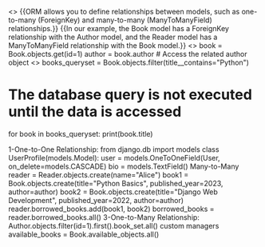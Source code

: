 <<Relationships and Meta >>
{{ORM allows you to define relationships between models, such as one-to-many (ForeignKey) and many-to-many (ManyToManyField) relationships.}}
{{In our example, the Book model has a ForeignKey relationship with the Author model, and the Reader model has a ManyToManyField relationship with the Book model.}}
<<Forien Key Objects>>
book = Book.objects.get(id=1)
author = book.author  # Access the related author object
<<QuerySets Are Lazy:>>
books_queryset = Book.objects.filter(title__contains="Python")
# The database query is not executed until the data is accessed
for book in books_queryset:
    print(book.title)
    
    
    
1-One-to-One Relationship:
from django.db import models
class UserProfile(models.Model):
    user = models.OneToOneField(User, on_delete=models.CASCADE)
    bio = models.TextField()
Many-to-Many
reader = Reader.objects.create(name="Alice")
book1 = Book.objects.create(title="Python Basics", published_year=2023, author=author)
book2 = Book.objects.create(title="Django Web Development", published_year=2022, author=author)
reader.borrowed_books.add(book1, book2)
borrowed_books = reader.borrowed_books.all()
3-One-to-Many Relationship:
Author.objects.filter(id=1).first().book_set.all()
custom managers
available_books = Book.available_objects.all()
